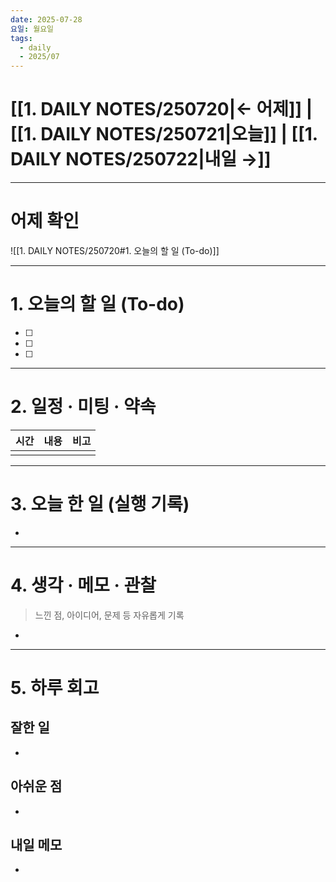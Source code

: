 ```yaml
---
date: 2025-07-28
요일: 월요일
tags:
  - daily
  - 2025/07
---
```

# [[1. DAILY NOTES/250720|← 어제]] | [[1. DAILY NOTES/250721|오늘]] | [[1. DAILY NOTES/250722|내일 →]]

---

# 어제 확인

![[1. DAILY NOTES/250720#1. 오늘의 할 일 (To-do)]]

---


# 1.  오늘의 할 일 (To-do)
- [ ]  
- [ ]  
- [ ]  

---

# 2. 일정 · 미팅 · 약속

| 시간  | 내용  | 비고  |
| --- | --- | --- |
|     |     |     |

---

# 3. 오늘 한 일 (실행 기록)

- 

---

# 4. 생각 · 메모 · 관찰
> 느낀 점, 아이디어, 문제 등 자유롭게 기록  

- 

---

# 5. 하루 회고

## 잘한 일
- 

## 아쉬운 점  
- 

## 내일 메모  
- 
